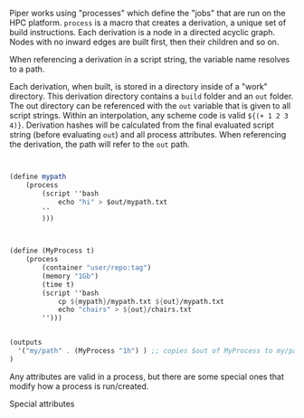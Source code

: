 Piper works using "processes" which define the "jobs" that are run on the HPC platform.
`process` is a macro that creates a derivation, a unique set of build instructions. Each derivation is a node in a directed acyclic graph. Nodes with no inward edges are built first,
then their children and so on.

When referencing a derivation in a script string, the variable name resolves to a path.

Each derivation, when built, is stored in a directory inside of a "work" directory. This derivation directory contains a `build` folder and an `out` folder. The out directory can be referenced with the `out` variable that is given to all script strings. Within an interpolation, any scheme code is valid `${(+ 1 2 3 4)}`. Derivation hashes will be calculated from the final evaluated script string (before evaluating `out`) and all process attributes. When referencing the derivation, the path will refer to the `out` path.

```scheme


(define mypath
	(process
		(script ''bash
			echo "hi" > $out/mypath.txt
		''
		)))



(define (MyProcess t)
	(process
		(container "user/repo:tag")
		(memory "1Gb")
		(time t)
		(script ''bash
			cp ${mypath}/mypath.txt ${out}/mypath.txt
			echo "chairs" > ${out}/chairs.txt
		'')))


(outputs
  '("my/path" . (MyProcess "1h") ) ;; copies $out of MyProcess to my/path
)

```

Any attributes are valid in a process, but there are some special ones that modify how a process is run/created.

Special attributes
